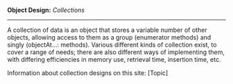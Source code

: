 **Object Design:** *Collections*

----

A collection of data is an object that stores a variable number of other objects, allowing access to them as a group (enumerator methods) and singly (objectAt...: methods). Various different kinds of collection exist, to cover a range of needs; there are also different ways of implementing them, with differing efficiencies in memory use, retrieval time, insertion time, etc.

Information about collection designs on this site: [Topic]
